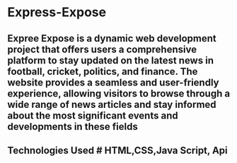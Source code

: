 
# Express-Expose
## Expree Expose is a dynamic web development project that offers users a comprehensive platform to stay updated on the latest news in football, cricket, politics, and finance. The website provides a seamless and user-friendly experience, allowing visitors to browse through a wide range of news articles and stay informed about the most significant events and developments in these fields
## Technologies Used # HTML,CSS,Java Script, Api
